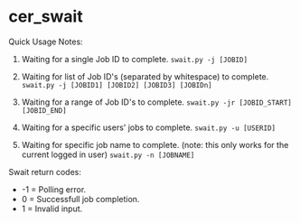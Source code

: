 cer_swait
=========

Quick Usage Notes:

1. Waiting for a single Job ID to complete. `swait.py -j [JOBID]`

2. Waiting for list of Job ID's (separated by whitespace) to complete. `swait.py -j [JOBID1] [JOBID2] [JOBID3] [JOBIDn]`

3. Waiting for a range of Job ID's to complete. `swait.py -jr [JOBID_START] [JOBID_END]`

4. Waiting for a specific users' jobs to complete. `swait.py -u [USERID]`

5. Waiting for specific job name to complete. (note: this only works for the current logged in user) `swait.py -n [JOBNAME]`

Swait return codes:
* -1 = Polling error.
* 0 = Successfull job completion.
* 1 = Invalid input.
